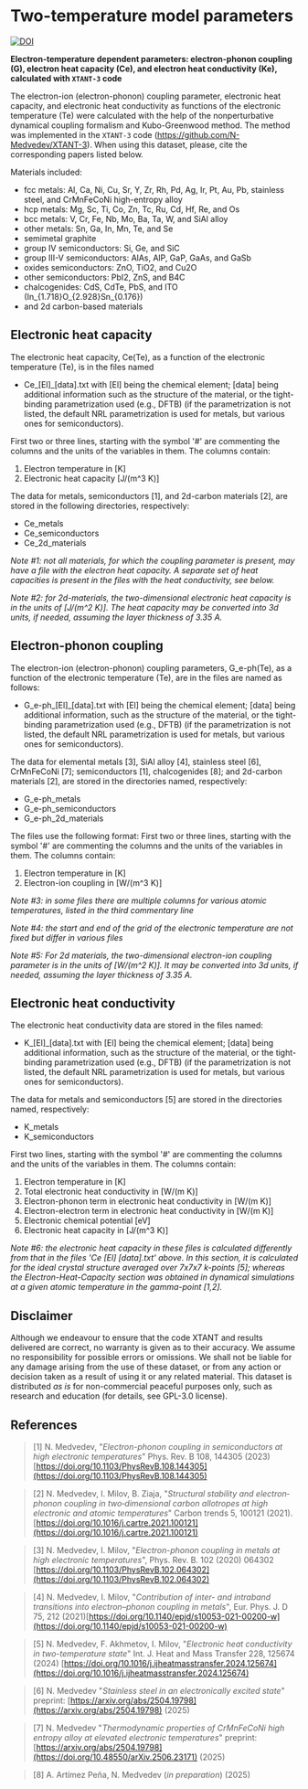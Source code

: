 # Two-temperature model parameters

[![DOI](https://zenodo.org/badge/667767658.svg)](https://zenodo.org/doi/10.5281/zenodo.10183635)

__Electron-temperature dependent parameters: electron-phonon coupling (G), electron heat capacity (Ce), and electron heat conductivity (Ke), calculated with `XTANT-3` code__

The electron-ion (electron-phonon) coupling parameter, electronic heat capacity, and electronic heat conductivity as functions of the electronic temperature (Te) were calculated with the help of the nonperturbative dynamical coupling formalism and Kubo-Greenwood method. The method was implemented in the `XTANT-3` code (https://github.com/N-Medvedev/XTANT-3).
When using this dataset, please, cite the corresponding papers listed below.

Materials included:

- fcc metals: Al, Ca, Ni, Cu, Sr, Y, Zr, Rh, Pd, Ag, Ir, Pt, Au, Pb, stainless steel, and CrMnFeCoNi high-entropy alloy
- hcp metals: Mg, Sc, Ti, Co, Zn, Tc, Ru, Cd, Hf, Re, and Os
- bcc metals: V, Cr, Fe, Nb, Mo, Ba, Ta, W, and SiAl alloy
- other metals: Sn, Ga, In, Mn, Te, and Se
- semimetal graphite
- group IV semiconductors: Si, Ge, and SiC
- group III-V semiconductors: AlAs, AlP, GaP, GaAs, and GaSb
- oxides semiconductors: ZnO, TiO2, and Cu2O
- other semiconductors: PbI2, ZnS, and B4C
- chalcogenides: CdS, CdTe, PbS, and ITO (In_{1.718}O_{2.928}Sn_{0.176})
- and 2d carbon-based materials

## Electronic heat capacity

The electronic heat capacity, Ce(Te),  as a function of the electronic temperature (Te), is in the files named
* Ce_[El]_[data].txt
with [El] being the chemical element; [data] being additional information such as the structure of the material, or the tight-binding parametrization used (e.g., DFTB) (if the parametrization is not listed, the default NRL parametrization is used for metals, but various ones for semiconductors).

First two or three lines, starting with the symbol '#' are commenting the columns and the units of the variables in them.
The columns contain:
1) Electron temperature in [K]
2) Electronic heat capacity [J/(m^3 K)]

The data for metals, semiconductors [1], and 2d-carbon materials [2], are stored in the following directories, respectively:
* Ce_metals
* Ce_semiconductors
* Ce_2d_materials

_Note #1: not all materials, for which the coupling parameter is present, may have a file with the electron heat capacity. A separate set of heat capacities is present in the files with the heat conductivity, see below._

_Note #2: for 2d-materials, the two-dimensional electronic heat capacity is in the units of [J/(m^2 K)]. The heat capacity may be converted into 3d units, if needed, assuming the layer thickness of 3.35 A._


## Electron-phonon coupling

The electron-ion (electron-phonon) coupling parameters, G_e-ph(Te), as a function of the electronic temperature (Te), are in the files are named as follows:
* G_e-ph_[El]_[data].txt
with [El] being the chemical element; [data] being additional information, such as the structure of the material, or the tight-binding parametrization used (e.g., DFTB) (if the parametrization is not listed, the default NRL parametrization is used for metals, but various ones for semiconductors).

The data for elemental metals [3], SiAl alloy [4], stainless steel [6], CrMnFeCoNi [7]; semiconductors [1], chalcogenides [8]; and 2d-carbon materials [2], are stored in the directories named, respectively:
* G_e-ph_metals
* G_e-ph_semiconductors
* G_e-ph_2d_materials

The files use the following format:
First two or three lines, starting with the symbol '#' are commenting the columns and the units of the variables in them.
The columns contain:
1) Electron temperature in [K]
2) Electron-ion coupling in [W/(m^3 K)]

_Note #3: in some files there are multiple columns for various atomic temperatures, listed in the third commentary line_

_Note #4: the start and end of the grid of the electronic temperature are not fixed but differ in various files_

_Note #5: For 2d materials, the two-dimensional electron-ion coupling parameter is in the units of [W/(m^2 K)]. It may be converted into 3d units, if needed, assuming the layer thickness of 3.35 A._


## Electronic heat conductivity

The electronic heat conductivity data are stored in the files named:
* K_[El]_[data].txt
with [El] being the chemical element; [data] being additional information, such as the structure of the material, or the tight-binding parametrization used (e.g., DFTB) (if the parametrization is not listed, the default NRL parametrization is used for metals, but various ones for semiconductors).

The data for metals and semiconductors [5] are stored in the directories named, respectively:
* K_metals
* K_semiconductors
 
First two lines, starting with the symbol '#' are commenting the columns and the units of the variables in them.
The columns contain:
1) Electron temperature in [K]
2) Total electronic heat conductivity in [W/(m K)]
3) Electron-phonon term in electronic heat conductivity in [W/(m K)]
4) Electron-electron term in electronic heat conductivity in [W/(m K)]
5) Electronic chemical potential [eV]
6) Electronic heat capacity in [J/(m^3 K)]

_Note #6: the electronic heat capacity in these files is calculated differently from that in the files 'Ce [El] [data].txt' above. In this section, it is calculated for the ideal crystal structure averaged over 7x7x7 k-points [5]; whereas the Electron-Heat-Capacity section was obtained in dynamical simulations at a given atomic temperature in the gamma-point [1,2]._


## Disclaimer

Although we endeavour to ensure that the code XTANT and results delivered are correct, no warranty is given as to their accuracy. We assume no responsibility for possible errors or omissions. We shall not be liable for any damage arising from the use of these dataset, or from any action or decision taken as a result of using it or any related material.
This dataset is distributed _as is_ for non-commercial peaceful purposes only, such as research and education (for details, see GPL-3.0 license). 


## References

> [1] N. Medvedev, "_Electron-phonon coupling in semiconductors at high electronic temperatures_" Phys. Rev. B 108, 144305 (2023) [https://doi.org/10.1103/PhysRevB.108.144305](https://doi.org/10.1103/PhysRevB.108.144305)

> [2] N. Medvedev, I. Milov, B. Ziaja, "_Structural stability and electron‐phonon coupling in two‐dimensional carbon allotropes at high electronic and atomic temperatures_" Carbon trends 5, 100121 (2021). [https://doi.org/10.1016/j.cartre.2021.100121](https://doi.org/10.1016/j.cartre.2021.100121)

> [3] N. Medvedev, I. Milov, "_Electron-phonon coupling in metals at high electronic temperatures_", Phys. Rev. B. 102 (2020) 064302 [https://doi.org/10.1103/PhysRevB.102.064302](https://doi.org/10.1103/PhysRevB.102.064302)

> [4] N. Medvedev, I. Milov, "_Contribution of inter- and intraband transitions into electron–phonon coupling in metals_", Eur. Phys. J. D 75, 212 (2021)[https://doi.org/10.1140/epjd/s10053-021-00200-w](https://doi.org/10.1140/epjd/s10053-021-00200-w) 

> [5] N. Medvedev, F. Akhmetov, I. Milov, "_Electronic heat conductivity in two-temperature state_" Int. J. Heat and Mass Transfer 228, 125674 (2024) [https://doi.org/10.1016/j.ijheatmasstransfer.2024.125674](https://doi.org/10.1016/j.ijheatmasstransfer.2024.125674)

> [6] N. Medvedev "_Stainless steel in an electronically excited state_" preprint: [https://arxiv.org/abs/2504.19798](https://arxiv.org/abs/2504.19798) (2025)

> [7] N. Medvedev "_Thermodynamic properties of CrMnFeCoNi high entropy alloy at elevated electronic temperatures_" preprint: [https://arxiv.org/abs/2504.19798](https://doi.org/10.48550/arXiv.2506.23171) (2025)

> [8] A. Artímez Peña, N. Medvedev (_in preparation_) (2025)
